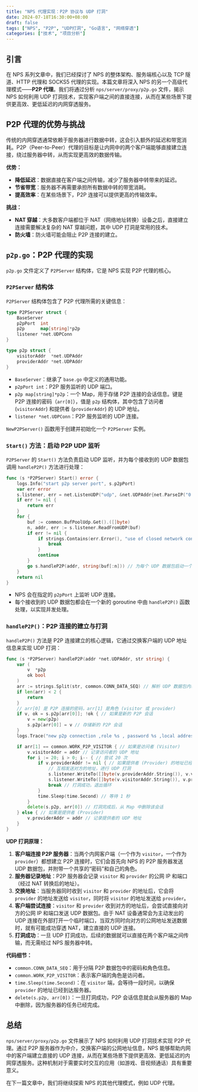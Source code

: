 ```yaml
---
title: "NPS 代理实现：P2P 协议与 UDP 打洞"
date: 2024-07-18T16:30:00+08:00
draft: false
tags: ["NPS", "P2P", "UDP打洞", "Go语言", "网络穿透"]
categories: ["技术", "项目分析"]
---
```


## 引言

在 NPS 系列文章中，我们已经探讨了 NPS 的整体架构、服务端核心以及 TCP 隧道、HTTP 代理和 SOCKS5 代理的实现。本篇文章将深入 NPS 的另一个高级代理模式——**P2P 代理**。我们将通过分析 `nps/server/proxy/p2p.go` 文件，揭示 NPS 如何利用 UDP 打洞技术，实现客户端之间的直接连接，从而在某些场景下提供更高效、更低延迟的内网穿透服务。

## P2P 代理的优势与挑战

传统的内网穿透通常依赖于服务器进行数据中转，这会引入额外的延迟和带宽消耗。P2P（Peer-to-Peer）代理的目标是让内网中的两个客户端能够直接建立连接，绕过服务器中转，从而实现更高效的数据传输。

**优势：**

*   **降低延迟**：数据直接在客户端之间传输，减少了服务器中转带来的延迟。
*   **节省带宽**：服务器不再需要承担所有数据中转的带宽消耗。
*   **提高效率**：在某些场景下，P2P 连接可以提供更高的传输效率。

**挑战：**

*   **NAT 穿越**：大多数客户端都位于 NAT（网络地址转换）设备之后，直接建立连接需要解决复杂的 NAT 穿越问题，其中 UDP 打洞是常用的技术。
*   **防火墙**：防火墙可能会阻止 P2P 连接的建立。

## `p2p.go`：P2P 代理的实现

`p2p.go` 文件定义了 `P2PServer` 结构体，它是 NPS 实现 P2P 代理的核心。

### `P2PServer` 结构体

`P2PServer` 结构体包含了 P2P 代理所需的关键信息：

```go
type P2PServer struct {
    BaseServer
    p2pPort  int
    p2p      map[string]*p2p
    listener *net.UDPConn
}

type p2p struct {
    visitorAddr  *net.UDPAddr
    providerAddr *net.UDPAddr
}
```

*   `BaseServer`：继承了 `base.go` 中定义的通用功能。
*   `p2pPort int`：P2P 服务监听的 UDP 端口。
*   `p2p map[string]*p2p`：一个 Map，用于存储 P2P 连接的会话信息。键是 P2P 连接的密码（`arr[0]`），值是 `p2p` 结构体，其中包含了访问者 (`visitorAddr`) 和提供者 (`providerAddr`) 的 UDP 地址。
*   `listener *net.UDPConn`：P2P 服务监听的 UDP 连接。

`NewP2PServer()` 函数用于创建并初始化一个 `P2PServer` 实例。

### `Start()` 方法：启动 P2P UDP 监听

`P2PServer` 的 `Start()` 方法负责启动 UDP 监听，并为每个接收到的 UDP 数据包调用 `handleP2P()` 方法进行处理：

```go
func (s *P2PServer) Start() error {
    logs.Info("start p2p server port", s.p2pPort)
    var err error
    s.listener, err = net.ListenUDP("udp", &net.UDPAddr{net.ParseIP("0.0.0.0"), s.p2pPort, ""})
    if err != nil {
        return err
    }
    for {
        buf := common.BufPoolUdp.Get().([]byte)
        n, addr, err := s.listener.ReadFromUDP(buf)
        if err != nil {
            if strings.Contains(err.Error(), "use of closed network connection") {
                break
            }
            continue
        }
        go s.handleP2P(addr, string(buf[:n])) // 为每个 UDP 数据包启动一个 goroutine 处理
    }
    return nil
}
```

*   NPS 会在指定的 `p2pPort` 上监听 UDP 连接。
*   每个接收到的 UDP 数据包都会在一个新的 goroutine 中由 `handleP2P()` 函数处理，以实现并发处理。

### `handleP2P()`：P2P 连接的建立与打洞

`handleP2P()` 方法是 P2P 连接建立的核心逻辑，它通过交换客户端的 UDP 地址信息来实现 UDP 打洞：

```go
func (s *P2PServer) handleP2P(addr *net.UDPAddr, str string) {
    var (
        v  *p2p
        ok bool
    )
    arr := strings.Split(str, common.CONN_DATA_SEQ) // 解析 UDP 数据包内容
    if len(arr) < 2 {
        return
    }
    // arr[0] 是 P2P 连接的密码，arr[1] 是角色 (visitor 或 provider)
    if v, ok = s.p2p[arr[0]]; !ok { // 如果是新的 P2P 会话
        v = new(p2p)
        s.p2p[arr[0]] = v // 存储新的 P2P 会话
    }
    logs.Trace("new p2p connection ,role %s , password %s ,local address %s", arr[1], arr[0], addr.String())

    if arr[1] == common.WORK_P2P_VISITOR { // 如果是访问者 (Visitor)
        v.visitorAddr = addr // 记录访问者的 UDP 地址
        for i := 20; i > 0; i-- { // 尝试 20 次
            if v.providerAddr != nil { // 如果提供者 (Provider) 的地址已经收到
                // 互相发送对方的地址，进行 UDP 打洞
                s.listener.WriteTo([]byte(v.providerAddr.String()), v.visitorAddr)
                s.listener.WriteTo([]byte(v.visitorAddr.String()), v.providerAddr)
                break // 打洞成功，退出循环
            }
            time.Sleep(time.Second) // 等待 1 秒
        }
        delete(s.p2p, arr[0]) // 打洞完成后，从 Map 中删除该会话
    } else { // 如果是提供者 (Provider)
        v.providerAddr = addr // 记录提供者的 UDP 地址
    }
}
```

**UDP 打洞原理：**

1.  **客户端连接 P2P 服务器**：当两个内网客户端（一个作为 `visitor`，一个作为 `provider`）都想建立 P2P 连接时，它们会首先向 NPS 的 P2P 服务器发送 UDP 数据包，并附带一个共享的“密码”和自己的角色。
2.  **服务器记录地址**：P2P 服务器会记录 `visitor` 和 `provider` 的公网 IP 和端口（经过 NAT 转换后的地址）。
3.  **交换地址**：当服务器同时收到 `visitor` 和 `provider` 的地址后，它会将 `provider` 的地址发送给 `visitor`，同时将 `visitor` 的地址发送给 `provider`。
4.  **客户端尝试连接**：`visitor` 和 `provider` 收到对方的地址后，会尝试直接向对方的公网 IP 和端口发送 UDP 数据包。由于 NAT 设备通常会为主动发出的 UDP 连接在外部打开一个临时端口，当双方同时向对方的公网地址发送数据时，就有可能成功穿透 NAT，建立直接的 UDP 连接。
5.  **打洞成功**：一旦 UDP 打洞成功，后续的数据就可以直接在两个客户端之间传输，而无需经过 NPS 服务器中转。

**代码细节：**

*   `common.CONN_DATA_SEQ`：用于分隔 P2P 数据包中的密码和角色信息。
*   `common.WORK_P2P_VISITOR`：表示客户端的角色是访问者。
*   `time.Sleep(time.Second)`：在 `visitor` 端，会等待一段时间，以确保 `provider` 的地址已经到达服务器。
*   `delete(s.p2p, arr[0])`：一旦打洞成功，P2P 会话信息就会从服务器的 Map 中删除，因为服务器的任务已经完成。

## 总结

`nps/server/proxy/p2p.go` 文件展示了 NPS 如何利用 UDP 打洞技术实现 P2P 代理。通过 P2P 服务器作为中介，交换客户端的公网地址信息，NPS 能够帮助内网中的客户端建立直接的 UDP 连接，从而在某些场景下提供更高效、更低延迟的内网穿透服务。这种机制对于需要实时交互的应用（如游戏、音视频通话）具有重要意义。

在下一篇文章中，我们将继续探索 NPS 的其他代理模式，例如 UDP 代理。
